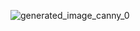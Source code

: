![generated_image_canny_0](https://github.com/user-attachments/assets/d8ffbaaf-d892-4f62-a8f2-24a8b6b98e3e)
